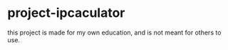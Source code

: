 # project-ipcaculator
this project is made for my own education, and is not meant for others to use.
